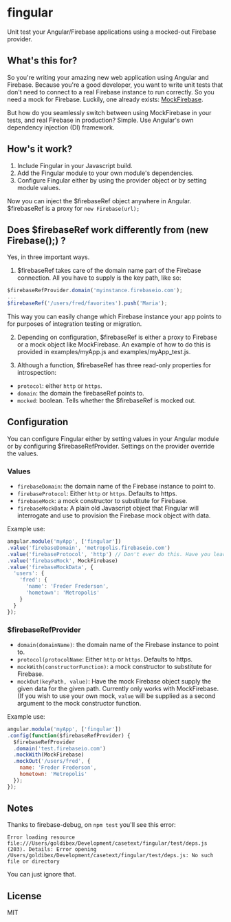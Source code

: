 fingular
========

Unit test your Angular/Firebase applications using a mocked-out Firebase provider.

## What's this for?

So you're writing your amazing new web application using Angular and Firebase. Because you're a good developer, you want to write unit tests that don't need to connect to a real Firebase instance to run correctly. So you need a mock for Firebase. Luckily, one already exists: [MockFirebase](https://github.com/katowulf/mockfirebase).

But how do you seamlessly switch between using MockFirebase in your tests, and real Firebase in production? Simple. Use Angular's own dependency injection (DI) framework.

## How's it work?

1. Include Fingular in your Javascript build.
2. Add the Fingular module to your own module's dependencies.
3. Configure Fingular either by using the provider object or by setting module values.

Now you can inject the $firebaseRef object anywhere in Angular. $firebaseRef is a proxy for ```new Firebase(url);```

## Does $firebaseRef work differently from (new Firebase();) ?

Yes, in three important ways.

1. $firebaseRef takes care of the domain name part of the Firebase connection. All you have to supply is the key path, like so:

```javascript
$firebaseRefProvider.domain('myinstance.firebaseio.com');
...
$firebaseRef('/users/fred/favorites').push('Maria');
```

This way you can easily change which Firebase instance your app points to for purposes of integration testing or migration.

2. Depending on configuration, $firebaseRef is either a proxy to Firebase or a mock object like MockFirebase. An example of how to do this is provided in examples/myApp.js and examples/myApp_test.js.

3. Although a function, $firebaseRef has three read-only properties for introspection:
  - ```protocol```: either ```http``` or ```https```.
  - ```domain```: the domain the firebaseRef points to.
  - ```mocked```: boolean. Tells whether the $firebaseRef is mocked out.

## Configuration

You can configure Fingular either by setting values in your Angular module or by configuring $firebaseRefProvider. Settings on the provider override the values.

### Values

- ```firebaseDomain```: the domain name of the Firebase instance to point to.
- ```firebaseProtocol```: Either ```http``` or ```https```. Defaults to https.
- ```firebaseMock```: a mock constructor to substitute for Firebase.
- ```firebaseMockData```: A plain old Javascript object that Fingular will interrogate and use to provision the Firebase mock object with data.

Example use:
```javascript
angular.module('myApp', ['fingular'])
.value('firebaseDomain', 'metropolis.firebaseio.com')
.value('firebaseProtocol', 'http') // Don't ever do this. Have you learned nothing, Fritz?
.value('firebaseMock', MockFirebase)
.value('firebaseMockData', {
  'users': {
    'fred': {
      'name': 'Freder Frederson',
      'hometown': 'Metropolis'
    }
  }
});
```

### $firebaseRefProvider

- ```domain(domainName)```: the domain name of the Firebase instance to point to.
- ```protocol(protocolName```: Either ```http``` or ```https```. Defaults to https.
- ```mockWith(constructorFunction)```: a mock constructor to substitute for Firebase.
- ```mockOut(keyPath, value)```: Have the mock Firebase object supply the given data for the given path. Currently only works with MockFirebase. (If you wish to use your own mock, ```value``` will be supplied as a second argument to the mock constructor function.

Example use:
```javascript
angular.module('myApp', ['fingular'])
.config(function($firebaseRefProvider) {
  $firebaseRefProvider
  .domain('test.firebaseio.com')
  .mockWith(MockFirebase)
  .mockOut('/users/fred', {
    name: 'Freder Frederson',
    hometown: 'Metropolis'
  });
});
```


## Notes

Thanks to firebase-debug, on ```npm test``` you'll see this error:

```Error loading resource file:///Users/goldibex/Development/casetext/fingular/test/deps.js (203). Details: Error opening /Users/goldibex/Development/casetext/fingular/test/deps.js: No such file or directory```

You can just ignore that.

## License

MIT
